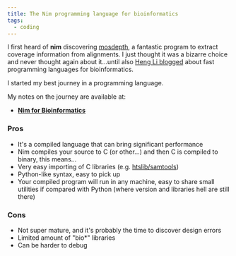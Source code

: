 ```yaml
---
title: The Nim programming language for bioinformatics
tags:
  - coding
---
```


I first heard of **nim** discovering [mosdepth](https://github.com/brentp/mosdepth), a fantastic program to extract coverage information from alignments. I just thought it was a bizarre choice and never thought again about it...until also [Heng Li blogged](https://lh3.github.io/2020/05/17/fast-high-level-programming-languages) about fast programming languages for bioinformatics.

I started my best journey in a programming language.

<!--more-->

My notes on the journey are available at:
* **[Nim for Bioinformatics](nim-bioinformatics/)**

### Pros

* It's a compiled language that can bring significant performance
* Nim compiles your source to C (or other...) and then C is compiled to binary, this means...
* Very easy importing of C libraries (e.g. [htslib/samtools](https://github.com/brentp/hts-nim/))
* Python-like syntax, easy to pick up
* Your compiled program will run in any machine, easy to share small utilities if compared with Python (where version and libraries hell are still there)

### Cons

* Not super mature, and it's probably the time to discover design errors
* Limited amount of "bio*" libraries
* Can be harder to debug

